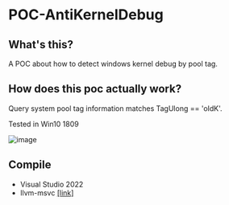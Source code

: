 # POC-AntiKernelDebug

## What's this?
A POC about how to detect windows kernel debug by pool tag.

## How does this poc actually work?
Query system pool tag information matches TagUlong == 'oIdK'.

Tested in Win10 1809


![image](https://github.com/gmh5225/AntiKernelDebug-poc/blob/main/images/1.png)

## Compile
- Visual Studio 2022
- llvm-msvc [[link]](https://github.com/backengineering/llvm-msvc/releases)
